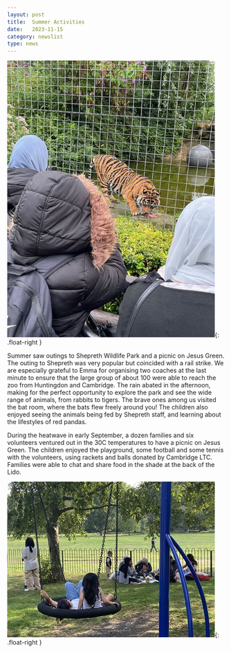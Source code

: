 ```yaml
---
layout: post
title:  Summer Activities
date:   2023-11-15
category: newslist
type: news
---
```


![A group of people looking at a tiger in a zoo.](/images/2023-11-15-summer-activities-1.jpg){: .float-right }

Summer saw outings to Shepreth Wildlife Park and a picnic on Jesus Green. The outing to Shepreth was very popular but coincided with a rail strike. We are especially grateful to Emma for organising two coaches at the last minute to ensure that the large group of about 100 were able to reach the zoo from Huntingdon and Cambridge. The rain abated in the afternoon, making for the perfect opportunity to explore the park and see the wide range of animals, from rabbits to tigers. The brave ones among us visited the bat room, where the bats flew freely around you! The children also enjoyed seeing the animals being fed by Shepreth staff, and learning about the lifestyles of red pandas.

During the heatwave in early September, a dozen families and six volunteers ventured out in the 30C temperatures to have a picnic on Jesus Green. The children enjoyed the playground, some football and some tennis with the volunteers, using rackets and balls donated by Cambridge LTC. Families were able to chat and share food in the shade at the back of the Lido.

![Two children playing on a swing whilst a family sit nearby on the grass.](/images/2023-11-15-summer-activities-2.jpg){: .float-right }
